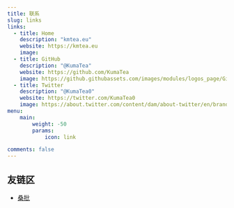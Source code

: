 ```yaml
---
title: 联系
slug: links
links:
  - title: Home
    description: "kmtea.eu"
    website: https://kmtea.eu
    image: 
  - title: GitHub
    description: "@KumaTea"
    website: https://github.com/KumaTea
    image: https://github.githubassets.com/images/modules/logos_page/GitHub-Mark.png
  - title: Twitter
    description: "@KumaTea0"
    website: https://twitter.com/KumaTea0
    image: https://about.twitter.com/content/dam/about-twitter/en/brand-toolkit/brand-download-img-1.jpg
menu:
    main: 
        weight: -50
        params:
            icon: link

comments: false
---
```


## 友链区

* [桑批](https://octl1bra.github.io)
